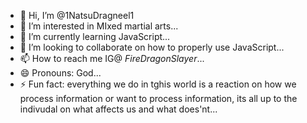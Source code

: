 - 👋 Hi, I’m @1NatsuDragneel1
- 👀 I’m interested in MIxed martial arts...
- 🌱 I’m currently learning JavaScript...
- 💞️ I’m looking to collaborate on how to properly use JavaScript...
- 📫 How to reach me IG@ _FireDragonSlayer_...
- 😄 Pronouns: God...
- ⚡ Fun fact: everything we do in tghis world is a reaction on how we process information or want to process information, its all up to the indivudal on what affects us and what does'nt...

<!---
1NatsuDragneel1/1NatsuDragneel1 is a ✨ special ✨ repository because its `README.md` (this file) appears on your GitHub profile.
You can click the Preview link to take a look at your changes.
--->
